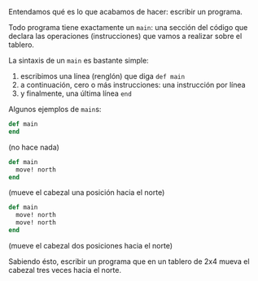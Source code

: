 Entendamos qué es lo que acabamos de hacer: escribir un programa.

Todo programa tiene exactamente un `main`: una sección del código que declara las operaciones (instrucciones) que vamos a realizar sobre el tablero.

La sintaxis de un `main` es bastante simple:

1. escribimos una línea (renglón) que diga `def main`
1. a continuación, cero o más instrucciones: una instrucción por línea
1. y finalmente, una última línea `end`

Algunos ejemplos de `main`s:


```ruby
def main
end
```

(no hace nada)


```ruby
def main
  move! north
end
```

(mueve el cabezal una posición hacia el norte)

```ruby
def main
  move! north
  move! north
end
```

(mueve el cabezal dos posiciones hacia el norte)

Sabiendo ésto, escribir un programa que en un tablero de 2x4 mueva el cabezal tres veces hacia el norte.
